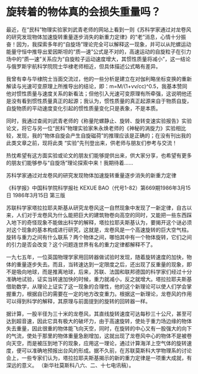 # 旋转着的物体真的会损失重量吗？

最近，在“民科”物理实验家刘武青老师的网站上看到一则《苏科学家通过对龙卷风的研究发现物体加速旋转重量逐步消失的新重力定律》的“老”消息，心情十分振奋！因为，我探索多年的“自旋场”理论完全可以解释这一现象，并可以从陀螺运动能量守恒中推导出爱因斯坦的“质—速”公式是不对的，高速运动的自旋粒子在引力场中的“质—速”关系应为“自旋粒子运动速度增大，其惯性质量将减小”，这一结论与俄罗斯宇航科学院院士华棣老师相近，但具体描述公式略有差异。

我曾有幸与华棣院士当面交流过，他的一些分析是建立在对伽利略坐标变换的重新解读与光速可变原理上所推导出的结论，即：m=M/(1+vv/cc)^0.5，我基本赞同他对惯性质量与速度关系的新看法；但他引入光速可变原理有所牵强，这说明他还是没有看到惯性质量真正的起源；我认为，惯性质量的真正起源来自于物质自旋，自旋物质的平动速度变化引起的惯性质量变化只是表象，不是本质。

同时，我通过查阅刘武青老师的《称量陀螺静止、旋转、旋转变速实验报告》实验论文，将它与另一位“民科”物理实验家朱永焕老师的《神秘的涡旋力》实验相比较，发现，我的“物体自旋会产生自旋磁荷”的推理应该是正确的；在没有刊出我的此类文章之前，现将此类 “实验”先刊登出来，供老师与朋友们参考与交流！

热忱希望有这方面实验或论文的朋友们能够提供出来，供大家分享，也希望有更多的朋友们能够参与“自旋场”理论探索中来！我期待着……

苏科学家通过对龙卷风的研究发现物体加速旋转重量逐步消失的新重力定律


《科学报》中国科学院科学报社 KEXUE BAO（代号1-82）第669期1986年3月15日 1986年3月15日 第三版

苏联科学家塔拉拉耶夫斯基从研究龙卷风这一自然现象中发现了一新定律，自古以来，人们对于龙卷风为什么能把巨大的建筑物卷向高空的同时，又能把一些东西踩入地下的奇怪现象不能做出科学的解释，塔拉拉耶夫斯基认为，要揭开这个谜必须对这个现象的基本构成进行研究，这就是，龙卷风是一个高速旋转的巨大空气柱。旋转与重力之间有什么联系？两个物体之间，哪怕其中有一个物体旋转，它们之间的引力是否会改变？这个问题连世界有名的重力定律都解释不了。

一九七五年，一位英国物理学家用回转器做试验时发现，随着旋转速度的加快，物体的重量逐步失去。而且，当转速达到一定限度之后，还出现了反重量的现象，即不是吸向地球，而是推离地球，后来，苏联、法国和联邦德国的科学家们经过十分准确地试验，证实当转速加快的时候，重力就减小，反之就增大。塔拉拉耶夫斯基借助数学，从理论上证实了这一现象的合理性，他的这个新理论可以使人们学会掌握重力，根据自已的需要在一定的地方改变重力。根据这一新理论，龙卷风的作用可以得到科学的解释，其原理与前面提到的旋转的回转器一样。

据计算，一股半径为三十米的龙卷风，其直线旋转速度可达每秒三十公尺，甚至可达到超音速，因此它具有极大的破坏力，由于高速旋转，使处于重力场边缘的物体失去重量，因此很重的物体能飞向天空，同时，在旋转的中心又有一股强大的向下的气流，使处于那里的物体重量急剧增加，这就出现了龙卷风中心的物体不是被卷向天空，而是被压到地下的现象，应用这一理论，通过计算海洋上空气体的旋转速度，便可以准确地预报出台风的形成。据不久前，在苏联莫斯科大学物理系的讨论会上，一些专家们认为，塔拉拉耶夫斯基揭示的新的重力定律是一项重大成就，有深远的意义。 （新华社莫斯科八六、二、十七电讯稿）。